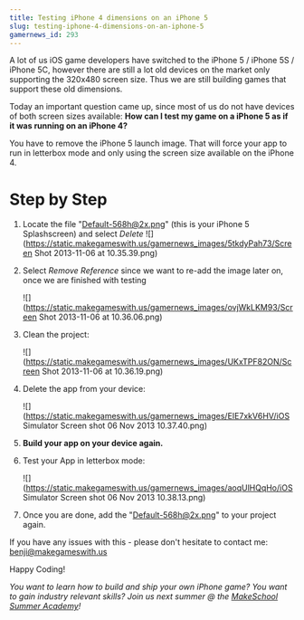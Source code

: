 ```yaml
---
title: Testing iPhone 4 dimensions on an iPhone 5
slug: testing-iphone-4-dimensions-on-an-iphone-5
gamernews_id: 293
---            
```


A lot of us iOS game developers have switched to the iPhone 5 / iPhone 5S / iPhone 5C, however there are still a lot old devices on the market only supporting the 320x480 screen size. Thus we are still building games that support these old dimensions.

Today an important question came up, since most of us do not have devices of both screen sizes available: **How can I test my game on a iPhone 5 as if it was running on an iPhone 4?**

You have to remove the iPhone 5 launch image. That will force your app to run in letterbox mode and only using the screen size available on the iPhone 4.

# Step by Step

1.  Locate the file "Default-568h@2x.png" (this is your iPhone 5 Splashscreen) and select *Delete*
    ![](https://static.makegameswith.us/gamernews_images/5tkdyPah73/Screen Shot 2013-11-06 at 10.35.39.png)

2.  Select *Remove Reference* since we want to re-add the image later on, once we are finished with testing

    ![](https://static.makegameswith.us/gamernews_images/ovjWkLKM93/Screen Shot 2013-11-06 at 10.36.06.png)

3.  Clean the project:

    ![](https://static.makegameswith.us/gamernews_images/UKxTPF82ON/Screen Shot 2013-11-06 at 10.36.19.png)

4.  Delete the app from your device:

    ![](https://static.makegameswith.us/gamernews_images/EIE7xkV6HV/iOS Simulator Screen shot 06 Nov 2013 10.37.40.png)

5.  **Build your app on your device again.**
6.  Test your App in letterbox mode:

    ![](https://static.makegameswith.us/gamernews_images/aoqUlHQqHo/iOS Simulator Screen shot 06 Nov 2013 10.38.13.png)

7.  Once you are done, add the "Default-568h@2x.png" to your project again.

If you have any issues with this - please don't hesitate to contact me: benji@makegameswith.us

Happy Coding!

*You want to learn how to build and ship your own iPhone game? You want to gain industry relevant skills? Join us next summer @ the [MakeSchool Summer Academy](https://www.makeschool.com/summer-academy)!*
